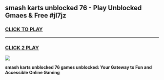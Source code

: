 
## smash karts unblocked 76 - Play Unblocked Gmaes & Free #jl7jz
<h3>
<a href="https://news.freeplayer.one?title=smash_karts_unblocked_76&ref=24F">CLICK TO PLAY</a></h3>
<hr>

<h3>
<a href="https://news.freeplayer.one?title=smash_karts_unblocked_76&ref=24F">CLICK 2 PLAY</a>
  
</h3>

<a href="https://news.freeplayer.one?title=smash_karts_unblocked_76&ref=24F/"><img src="https://clearcache.store/games.png"></a>


**smash karts unblocked 76 games unblocked: Your Gateway to Fun and Accessible Online Gaming**
